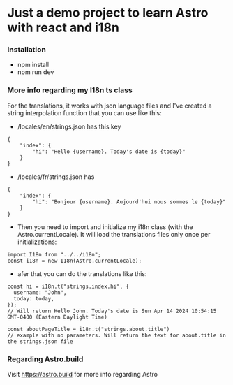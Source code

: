 # Just a demo project to learn Astro with react and i18n

### Installation
- npm install
- npm run dev

### More info regarding my I18n ts class
For the translations, it works with json language files and I've created a string interpolation function that you can use like this:

- /locales/en/strings.json has this key
```
{
    "index": {
        "hi": "Hello {username}. Today's date is {today}"
    }
}
```
- /locales/fr/strings.json has 
```
{
    "index": {
        "hi": "Bonjour {username}. Aujourd'hui nous sommes le {today}"
    }
}
```

- Then you need to import and initialize my i18n class (with the Astro.currentLocale). It will load the translations files only once per initializations:
```
import I18n from "../../i18n";
const i18n = new I18n(Astro.currentLocale);
```

- afer that you can do the translations like this: 
```
const hi = i18n.t("strings.index.hi", {
  username: "John",
  today: today,
}); 
// Will return Hello John. Today's date is Sun Apr 14 2024 10:54:15 GMT-0400 (Eastern Daylight Time)

const aboutPageTitle = i18n.t("strings.about.title")
// example with no parameters. Will return the text for about.title in the strings.json file
```


### Regarding Astro.build
Visit https://astro.build for more info regarding Astro